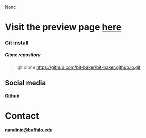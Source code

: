 Nanc
# Visit the preview page [here](https://bit-baker.github.io/)

### Git install

##### Clone repository
> git clone https://github.com/bit-baker/bit-baker.github.io.git

## Social media
#### [Github](https://github.com/bit-baker)
# Contact
**nandinic@buffalo.edu**
